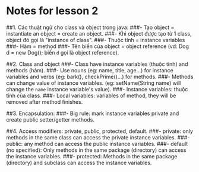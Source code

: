 # Notes for lesson 2

##1. Các thuật ngữ cho class và object trong java:
###- Tạo object = instantiate an object = create an object.
###- Khi object được tạo từ 1 class, object đó gọi là "instance of class".
###- Thuộc tính = instance variables
###- Hàm = method
###- Tên biến của object = object reference (vd: Dog d = new Dog(); biến ```d``` gọi là object reference).

##2. Class and object
###- Class have instance variables (thuộc tính) and methods (hàm).
###- Use nouns (eg: name, title, age...) for instance variables and verbs (eg: bark(), checkPrime()...) for methods. 
###- Methods can change value of instance variables. (eg: setName(String name) will change the ```name``` instance variable's value).
###- Instance variables: thuộc tính của class.
###- Local variables: variables of method, they will be removed after method finishes.

##3. Encapsulation:
###- Big rule: mark instance variables private and create public setter/getter methods.

##4. Access modifiers: private, public, protected, default.
###- private: only methods in the same class can access the private instance variables.
###- public: any method can access the public instance variables.
###- default (no specified): Only methods in the same package (directory) can access the instance variables.
###- protected: Methods in the same package (directory) and subclass can access the instance variables.



